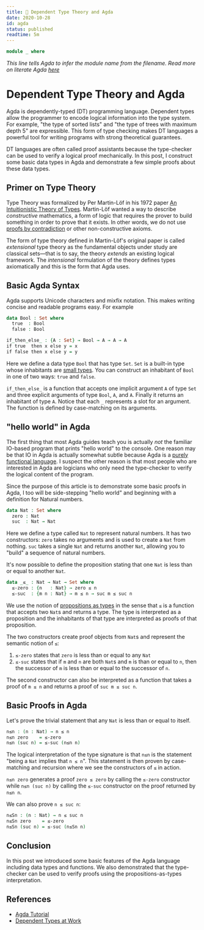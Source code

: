 ```yaml
---
title: 🤖 Dependent Type Theory and Agda
date: 2020-10-28
id: agda
status: published
readtime: 5m
---
```


```agda
module _ where
```

*This line tells Agda to infer the module name from the filename. Read more on literate Agda [here](https://agda.readthedocs.io/en/latest/tools/literate-programming.html#literate-markdown)*

# Dependent Type Theory and Agda

Agda is dependently-typed (DT) programming language. Dependent types allow the programmer to encode logical information into the type system. For example, "the type of sorted lists" and "the type of trees with maximum depth 5" are expressible. This form of type checking makes DT languages a powerful tool for writing programs with strong theoretical guarantees.

DT languages are often called proof assistants because the type-checker can be used to verify a logical proof mechanically. In this post, I construct some basic data types in Agda and demonstrate a few simple proofs about these data types.

## Primer on Type Theory

Type Theory was formalized by Per Martin-Löf in his 1972 paper [An Intuitionistic Theory of Types](https://github.com/michaelt/martin-lof/blob/master/pdfs/An-Intuitionistic-Theory-of-Types-1972.pdf). Martin-Löf wanted a way to describe *constructive* mathematics, a form of logic that requires the prover to build something in order to prove that it exists. In other words, we do not use [proofs by contradiction](https://en.wikipedia.org/wiki/Law_of_excluded_middle) or other non-constructive axioms.

The form of type theory defined in Martin-Löf's original paper is called *extensional* type theory as the fundamental objects under study are classical sets―that is to say, the theory *extends* an existing logical framework. The *intensional* formulation of the theory defines types axiomatically and this is the form that Agda uses.

## Basic Agda Syntax

Agda supports Unicode characters and mixfix notation. This makes writing concise and readable programs easy. For example

```agda
data Bool : Set where
  true  : Bool
  false : Bool

if_then_else_ : {A : Set} → Bool → A → A → A
if true  then x else y = x
if false then x else y = y
```

Here we define a data type `Bool` that has type `Set`. `Set` is a built-in type whose inhabitants are [small types](https://ncatlab.org/nlab/show/type+of+types). You can construct an inhabitant of `Bool` in one of two ways: `true` and `false`.

`if_then_else_` is a function that accepts one implicit argument `A` of type `Set` and three explicit arguments of type `Bool`, `A`, and `A`. Finally it returns an inhabitant of type `A`. Notice that each `_` represents a slot for an argument. The function is defined by case-matching on its arguments.

## "hello world" in Agda

The first thing that most Agda guides teach you is actually *not* the familiar IO-based program that prints "hello world" to the console. One reason may be that IO in Agda is actually somewhat subtle because Agda is a [purely functional language](https://en.wikipedia.org/wiki/Purely_functional_programming). I suspect the other reason is that most people who are interested in Agda are logicians who only need the type-checker to verify the logical content of the program.

Since the purpose of this article is to demonstrate some basic proofs in Agda, I too will be side-stepping "hello world" and beginning with a definition for Natural numbers.

```agda
data Nat : Set where
  zero : Nat
  suc  : Nat → Nat
```

Here we define a type called `Nat` to represent natural numbers. It has two constructors: `zero` takes no arguments and is used to create a `Nat` from nothing. `suc` takes a single `Nat` and returns another `Nat`, allowing you to "build" a sequence of natural numbers.

It's now possible to define the proposition stating that one `Nat` is less than or equal to another `Nat`.

```agda
data _≤_ : Nat → Nat → Set where
  ≤-zero : {n   : Nat} → zero ≤ n
  ≤-suc  : {m n : Nat} → m ≤ n → suc m ≤ suc n
```

We use the notion of [propositions as types](https://en.wikipedia.org/wiki/Curry%E2%80%93Howard_correspondence) in the sense that `≤` is a function that accepts two `Nat`s and returns a type. The type is interpreted as a proposition and the inhabitants of that type are interpreted as proofs of that proposition.

The two constructors create proof objects from `Nat`s and represent the semantic notion of `≤`:

1. `≤-zero` states that `zero` is less than or equal to any `Nat`
2. `≤-suc` states that if `m` and `n` are both `Nat`s and `m` is than or equal to `n`, then the successor of `m` is less than or equal to the successor of `n`.

The second constructor can also be interpreted as a function that takes a proof of `m ≤ n` and returns a proof of `suc m ≤ suc n`.

## Basic Proofs in Agda

Let's prove the trivial statement that any `Nat` is less than or equal to itself.

```agda
n≤n : (n : Nat) → n ≤ n
n≤n zero    = ≤-zero
n≤n (suc n) = ≤-suc (n≤n n)
```

The logical interpretation of the type signature is that `n≤n` is the statement "being a `Nat` implies that `n ≤ n`". This statement is then proven by case-matching and recursion where we see the constructors of `≤` in action.

`n≤n zero` generates a proof `zero ≤ zero` by calling the `≤-zero` constructor while `n≤n (suc n)` by calling the `≤-suc` constructor on the proof returned by `n≤n n`.

We can also prove `n ≤ suc n`:

```agda
n≤Sn : (n : Nat) → n ≤ suc n
n≤Sn zero    = ≤-zero
n≤Sn (suc n) = ≤-suc (n≤Sn n)
```

## Conclusion

In this post we introduced some basic features of the Agda language including data types and functions. We also demonstrated that the type-checker can be used to verify proofs using the propositions-as-types interpretation.

## References

* [Agda Tutorial](http://www.cse.chalmers.se/~ulfn/papers/afp08/tutorial.pdf)
* [Dependent Types at Work](http://www.cse.chalmers.se/~peterd/papers/DependentTypesAtWork.pdf)

